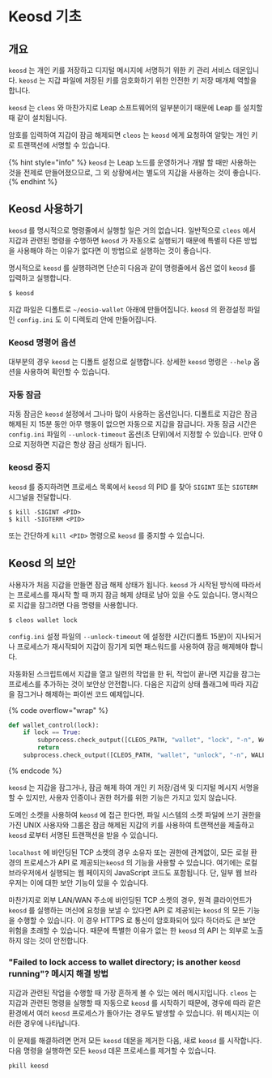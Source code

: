 # Keosd 기초

## 개요

`keosd` 는 개인 키를 저장하고 디지털 메시지에 서명하기 위한 키 관리 서비스 데몬입니다. `keosd` 는 지갑 파일에 저장된 키를 암호화하기 위한 안전한 키 저장 매개체 역할을 합니다.

`keosd` 는 `cleos` 와 마찬가지로 Leap 소프트웨어의 일부분이기 때문에 Leap 를 설치할 때 같이 설치됩니다.

암호를 입력하여 지갑이 잠금 해제되면 `cleos` 는 `keosd` 에게 요청하여 알맞는 개인 키로 트랜잭션에 서명할 수 있습니다.&#x20;

{% hint style="info" %}
`keosd` 는 Leap 노드를 운영하거나 개발 할 때만 사용하는 것을 전제로 만들어졌으므로, 그 외 상황에서는 별도의 지갑을 사용하는 것이 좋습니다.
{% endhint %}

## Keosd 사용하기

`keosd` 를 명시적으로 명령줄에서 실행할 일은 거의 없습니다. 일반적으로 `cleos` 에서 지갑과 관련된 명령을 수행하면 `keosd` 가 자동으로 실행되기 때문에 특별히 다른 방법을 사용해야 하는 이유가 없다면 이 방법으로 실행하는 것이 좋습니다.&#x20;

명시적으로 `keosd` 를 실행하려면 단순히 다음과 같이 명령줄에서 옵션 없이 `keosd` 를 입력하고 실행합니다.&#x20;

```
$ keosd
```

지갑 파일은 디폴트로 `~/eosio-wallet` 아래에 만들어집니다. `keosd` 의 환경설정 파일인 `config.ini` 도 이 디렉토리 안에 만들어집니다.

### Keosd 명령어 옵션

대부분의 경우 `keosd` 는 디폴트 설정으로 실행합니다. 상세한 `keosd` 명령은 `--help` 옵션을 사용하여 확인할 수 있습니다. &#x20;

### 자동 잠금

자동 잠금은 `keosd` 설정에서 그나마 많이 사용하는 옵션입니다. 디폴트로 지갑은 잠금 해제된 지 15분 동안 아무 행동이 없으면 자동으로 지갑을 잠급니다. 자동 잠금 시간은 `config.ini` 파일의 `--unlock-timeout` 옵션(초 단위)에서 지정할 수 있습니다. 만약 0으로 지정하면 지갑은 항상 잠금 상태가 됩니다.

### keosd 중지

`keosd` 를 중지하려면 프로세스 목록에서 `keosd` 의 PID 를 찾아 `SIGINT` 또는 `SIGTERM` 시그널을 전달합니다.&#x20;

```
$ kill -SIGINT <PID>
$ kill -SIGTERM <PID>
```

또는 간단하게 `kill <PID>` 명령으로 `keosd` 를 중지할 수 있습니다.&#x20;

## Keosd 의 보안

사용자가 처음 지갑을 만들면 잠금 해제 상태가 됩니다. `keosd` 가 시작된 방식에 따라서는 프로세스를 재시작 할 때 까지 잠금 해제 상태로 남아 있을 수도 있습니다. 명시적으로 지갑을 잠그려면 다음 명령을 사용합니다.

```
$ cleos wallet lock
```

`config.ini` 설정 파일의 `--unlock-timeout` 에 설정한 시간(디폴트 15분)이 지나되거나 프로세스가 재시작되어 지갑이 잠기게 되면 패스워드를 사용하여 잠금 해제해야 합니다.

자동화된 스크립트에서 지갑을 열고 일련의 작업을 한 뒤, 작업이 끝나면 지갑을 잠그는 프로세스를 추가하는 것이 보안상 안전합니다. 다음은 지갑의 상태 플래그에 따라 지갑을 잠그거나 해제하는 파이썬 코드 예제입니다.

{% code overflow="wrap" %}
```python
def wallet_control(lock):
    if lock == True:
        subprocess.check_output([CLEOS_PATH, "wallet", "lock", "-n", WALLET_NAME],universal_newlines=True)
        return
    subprocess.check_output([CLEOS_PATH, "wallet", "unlock", "-n", WALLET_NAME, "--password", WALLET_PW],universal_newlines=True)
```
{% endcode %}

`keosd` 는 지갑을 잠그거나, 잠금 해제 하여 개인 키 저장/검색 및 디지털 메시지 서명을 할 수 있지만, 사용자 인증이나 권한 허가를 위한 기능은 가지고 있지 않습니다.

도메인 소켓을 사용하여 `keosd` 에 접근 한다면, 파일 시스템의 소켓 파일에 쓰기 권한을 가진 UNIX 사용자와 그룹은 잠금 해제된 지갑의 키를 사용하여 트랜잭션을 제출하고 `keosd` 로부터 서명된 트랜잭션을 받을 수 있습니다.

`localhost` 에 바인딩된 TCP 소켓의 경우 소유자 또는 권한에 관계없이, 모든 로컬 환경의 프로세스가 API 로 제공되는`keosd` 의 기능을 사용할 수 있습니다. 여기에는 로컬 브라우저에서 실행되는 웹 페이지의 JavaScript 코드도 포함됩니다. 단, 일부 웹 브라우저는 이에 대한 보안 기능이 있을 수 있습니다.

마찬가지로 외부 LAN/WAN 주소에 바인딩된 TCP 소켓의 경우, 원격 클라이언트가 `keosd` 를 실행하는 머신에 요청을 보낼 수 있다면 API 로 제공되는 `keosd` 의 모든 기능을 수행할 수 있습니다. 이 경우 HTTPS 로 통신이 암호화되어 있다 하더라도 큰 보안 위험을 초래할 수 있습니다. 때문에 특별한 이유가 없는 한 `keosd` 의 API 는 외부로 노출하지 않는 것이 안전합니다.

### "Failed to lock access to wallet directory; is another `keosd` running"? 메시지 해결 방법

지갑과 관련된 작업을 수행할 때 가장 흔하게 볼 수 있는 에러 메시지입니다. `cleos` 는 지갑과 관련된 명령을 실행할 때 자동으로 `keosd` 를 시작하기 때문에, 경우에 따라 같은 환경에서 여러 `keosd` 프로세스가 돌아가는 경우도 발생할 수 있습니다. 위 메시지는 이러한 경우에 나타납니다.

이 문제를 해결하려면 먼저 모든 `keosd` 데몬을 제거한 다음, 새로 `keosd` 를 시작합니다. 다음 명령을 실행하면 모든 `keosd` 데몬 프로세스를 제거할 수 있습니다.

```
pkill keosd
```
